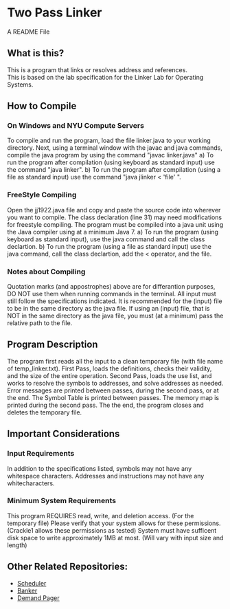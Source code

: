 # Two Pass Linker
A README File  

## What is this?
This is a program that links or resolves address and references.  
This is based on the lab specification for the Linker Lab for Operating Systems.

## How to Compile

### On Windows and NYU Compute Servers
To compile and run the program, load the file linker.java to your working directory. 
Next, using a terminal window with the javac and java commands, compile the java program by using the command "javac linker.java"
a) To run the program after compilation (using keyboard as standard input) use the command "java linker". 
b) To run the program after compilation (using a file as standard input) use the command "java jlinker < 'file' ".


### FreeStyle Compiling
Open the jj1922.java file and copy and paste the source code into wherever you want to compile. 
The class declaration (line 31) may need modifications for freestyle compiling. 
The program must be compiled into a java unit using the Java compiler using at a minimum Java 7.
a) To run the program (using keyboard as standard input), use the java command and call the class declartion.
b) To run the program (using a file as standard input) use the java command, call the class declartion, add the < operator, and the file.

### Notes about Compiling
Quotation marks (and appostrophes) above are for differantion purposes, DO NOT use them when running commands in the terminal.
All input must still follow the specifications indicated. 
It is recommended for the (input) file to be in the same directory as the java file.
If using an (input) file, that is NOT in the same directory as the java file, you must (at a minimum) pass the relative path to the file.

## Program Description
The program first reads all the input to a clean temporary file (with file name of temp_linker.txt). 
First Pass, loads the definitions, checks their validity, and the size of the entire operation.
Second Pass, loads the use list, and works to resolve the symbols to addresses, and solve addresses as needed.
Error messages are printed between passes, during the second pass, or at the end. 
The Symbol Table is printed between passes. The memory map is printed during the second pass.
The the end, the program closes and deletes the temporary file. 


## Important Considerations

### Input Requirements
In addition to the specifications listed, symbols may not have any whitespace characters. 
Addresses and instructions may not have any whitecharacters.

### Minimum System Requirements
This program REQUIRES read, write, and deletion access. (For the temporary file) Please verify that your system
allows for these permissions. (Crackle1 allows these permissions as tested)
System must have sufficent disk space to write approximately 1MB at most. (Will vary with input size and length)

## Other Related Repositories:
* [Scheduler](https://github.com/tojimjiang/systems-scheduler)  
* [Banker](https://github.com/tojimjiang/systems-banker)  
* [Demand Pager](https://github.com/tojimjiang/systems-pager)  